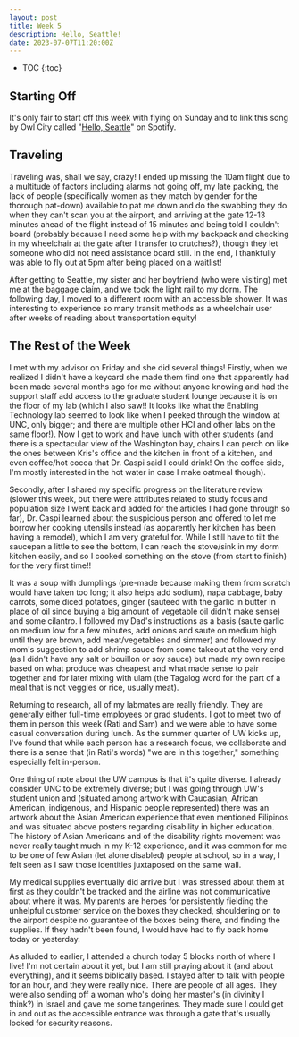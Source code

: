 ```yaml
---
layout: post
title: Week 5
description: Hello, Seattle!
date: 2023-07-07T11:20:00Z
---
```


* TOC
{:toc}

## Starting Off
It's only fair to start off this week with flying on Sunday and to link this song by Owl City called "[Hello, Seattle](https://open.spotify.com/track/6kIpxmFQ35wgI3cK77LKbx?si=a964581a4b53484d)" on Spotify.

## Traveling
Traveling was, shall we say, crazy! I ended up missing the 10am flight due to a multitude of factors including alarms not going off, my late packing, the lack of people (specifically women as they match by gender for the thorough pat-down) available to pat me down and do the swabbing they do when they can't scan you at the airport, and arriving at the gate 12-13 minutes ahead of the flight instead of 15 minutes and being told I couldn't board (probably because I need some help with my backpack and checking in my wheelchair at the gate after I transfer to crutches?), though they let someone who did not need assistance board still. In the end, I thankfully was able to fly out at 5pm after being placed on a waitlist!

After getting to Seattle, my sister and her boyfriend (who were visiting) met me at the baggage claim, and we took the light rail to my dorm. The following day, I moved to a different room with an accessible shower. It was interesting to experience so many transit methods as a wheelchair user after weeks of reading about transportation equity!

## The Rest of the Week

I met with my advisor on Friday and she did several things! Firstly, when we realized I didn't have a keycard she made them find one that apparently had been made several months ago for me without anyone knowing and had the support staff add access to the graduate student lounge because it is on the floor of my lab (which I also saw!! It looks like what the Enabling Technology lab seemed to look like when I peeked through the window at UNC, only bigger; and there are multiple other HCI and other labs on the same floor!). Now I get to work and have lunch with other students (and there is a spectacular view of the Washington bay, chairs I can perch on like the ones between Kris's office and the kitchen in front of a kitchen, and even coffee/hot cocoa that Dr. Caspi said I could drink! On the coffee side, I'm mostly interested in the hot water in case I make oatmeal though).

Secondly, after I shared my specific progress on the literature review (slower this week, but there were attributes related to study focus and population size I went back and added for the articles I had gone through so far), Dr. Caspi learned about the suspicious person and offered to let me borrow her cooking utensils instead (as apparently her kitchen has been having a remodel), which I am very grateful for. While I still have to tilt the saucepan a little to see the bottom, I can reach the stove/sink in my dorm kitchen easily, and so I cooked something on the stove (from start to finish) for the very first time!! 

It was a soup with dumplings (pre-made because making them from scratch would have taken too long; it also helps add sodium), napa cabbage, baby carrots, some diced potatoes, ginger (sauteed with the garlic in butter in place of oil since buying a big amount of vegetable oil didn't make sense) and some cilantro. I followed my Dad's instructions as a basis (saute garlic on medium low for a few minutes, add onions and saute on medium high until they are brown, add meat/vegetables and simmer) and followed my mom's suggestion to add shrimp sauce from some takeout at the very end (as I didn't have any salt or bouillon or soy sauce) but made my own recipe based on what produce was cheapest and what made sense to pair together and for later mixing with ulam (the Tagalog word for the part of a meal that is not veggies or rice, usually meat).

Returning to research, all of my labmates are really friendly. They are generally either full-time employees or grad students. I got to meet two of them in person this week (Rati and Sam) and we were able to have some casual conversation during lunch. As the summer quarter of UW kicks up, I've found that while each person has a research focus, we collaborate and there is a sense that (in Rati's words) "we are in this together," something especially felt in-person.

One thing of note about the UW campus is that it's quite diverse. I already consider UNC to be extremely diverse; but I was going through UW's student union and (situated among artwork with Caucasian, African American, indigenous, and Hispanic people represented) there was an artwork about the Asian American experience that even mentioned Filipinos and was situated above posters regarding disability in higher education. The history of Asian Americans and of the disability rights movement was never really taught much in my K-12 experience, and it was common for me to be one of few Asian (let alone disabled) people at school, so in a way, I felt seen as I saw those identities juxtaposed on the same wall. 

My medical supplies eventually did arrive but I was stressed about them at first as they couldn't be tracked and the airline was not communicative about where it was. My parents are heroes for persistently fielding the unhelpful customer service on the boxes they checked, shouldering on to the airport despite no guarantee of the boxes being there, and finding the supplies. If they hadn't been found, I would have had to fly back home today or yesterday. 

As alluded to earlier, I attended a church today 5 blocks north of where I live! I'm not certain about it yet, but I am still praying about it (and about everything), and it seems biblically based. I stayed after to talk with people for an hour, and they were really nice. There are people of all ages. They were also sending off a woman who's doing her master's (in divinity I think?) in Israel and gave me some tangerines. They made sure I could get in and out as the accessible entrance was through a gate that's usually locked for security reasons. 